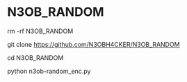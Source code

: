 # N3OB_RANDOM


rm -rf N3OB_RANDOM

git clone https://github.com/N3OBH4CKER/N3OB_RANDOM

cd N3OB_RANDOM

python n3ob-random_enc.py
